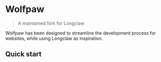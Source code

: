 # Wolfpaw
> A maintained fork for Longclaw

Wolfpaw has been designed to streamline the development process for websites, while using Longclaw as inspiration.

## Quick start
